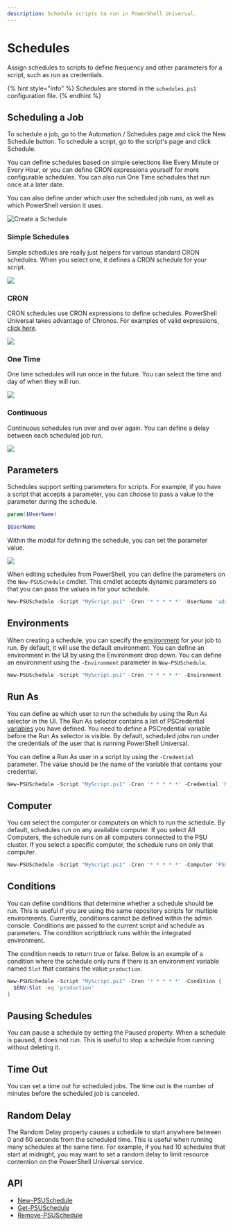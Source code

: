 ```yaml
---
description: Schedule scripts to run in PowerShell Universal.
---
```


# Schedules

Assign schedules to scripts to define frequency and other parameters for a script, such as run as credentials.

{% hint style="info" %}
Schedules are stored in the `schedules.ps1` configuration file.
{% endhint %}

## Scheduling a Job

To schedule a job, go to the Automation / Schedules page and click the New Schedule button. To schedule a script, go to the script's page and click Schedule.

You can define schedules based on simple selections like Every Minute or Every Hour, or you can define CRON expressions yourself for more configurable schedules. You can also run One Time schedules that run once at a later date.

You can also define under which user the scheduled job runs, as well as which PowerShell version it uses.

![Create a Schedule](<../.gitbook/assets/image (101).png>)

### Simple Schedules

Simple schedules are really just helpers for various standard CRON schedules. When you select one, it defines a CRON schedule for your script.

![](<../.gitbook/assets/image (159).png>)

### CRON

CRON schedules use CRON expressions to define schedules. PowerShell Universal takes advantage of Chronos. For examples of valid expressions, [click here](https://github.com/HangfireIO/Cronos).

![](<../.gitbook/assets/image (470).png>)

### One Time

One time schedules will run once in the future. You can select the time and day of when they will run.

![](<../.gitbook/assets/image (505).png>)

### Continuous

Continuous schedules run over and over again. You can define a delay between each scheduled job run.

![](<../.gitbook/assets/image (368).png>)

## Parameters

Schedules support setting parameters for scripts. For example, if you have a script that accepts a parameter, you can choose to pass a value to the parameter during the schedule.

```powershell
param($UserName)

$UserName
```

Within the modal for defining the schedule, you can set the parameter value.

![](<../.gitbook/assets/image (452).png>)

When editing schedules from PowerShell, you can define the parameters on the `New-PSUSchedule` cmdlet. This cmdlet accepts dynamic parameters so that you can pass the values in for your schedule.

```powershell
New-PSUSchedule -Script "MyScript.ps1" -Cron '* * * * *' -UserName 'adam'
```

## Environments

When creating a schedule, you can specify the [environment](../config/environments.md) for your job to run. By default, it will use the default environment. You can define an environment in the UI by using the Environment drop down. You can define an environment using the `-Environment` parameter in `New-PSUSchedule`.

```powershell
New-PSUSchedule -Script "MyScript.ps1" -Cron '* * * * *' -Environment '7.1'
```

## Run As

You can define as which user to run the schedule by using the Run As selector in the UI. The Run As selector contains a list of PSCredential [variables](../platform/variables.md) you have defined. You need to define a PSCredential variable before the Run As selector is visible. By default, scheduled jobs run under the credentials of the user that is running PowerShell Universal.

You can define a Run As user in a script by using the `-Credential` parameter. The value should be the name of the variable that contains your credential.

```powershell
New-PSUSchedule -Script "MyScript.ps1" -Cron '* * * * *' -Credential 'MyUser'
```

## Computer

You can select the computer or computers on which to run the schedule. By default, schedules run on any available computer. If you select All Computers, the schedule runs on all computers connected to the PSU cluster. If you select a specific computer, the schedule runs on only that computer.

```powershell
New-PSUSchedule -Script "MyScript.ps1" -Cron '* * * * *' -Computer 'PSUNODE1'
```

## Conditions

You can define conditions that determine whether a schedule should be run. This is useful if you are using the same repository scripts for multiple environments. Currently, conditions cannot be defined within the admin console. Conditions are passed to the current script and schedule as parameters. The condition scriptblock runs within the integrated environment.

The condition needs to return true or false. Below is an example of a condition where the schedule only runs if there is an environment variable named `Slot` that contains the value `production`.

```powershell
New-PSUSchedule -Script "MyScript.ps1" -Cron '* * * * *' -Condition {
  $ENV:Slot -eq 'production'
}
```

## Pausing Schedules

You can pause a schedule by setting the Paused property. When a schedule is paused, it does not run. This is useful to stop a schedule from running without deleting it.

## Time Out

You can set a time out for scheduled jobs. The time out is the number of minutes before the scheduled job is canceled.

## Random Delay

The Random Delay property causes a schedule to start anywhere between 0 and 60 seconds from the scheduled time. This is useful when running many schedules at the same time. For example, if you had 10 schedules that start at midnight, you may want to set a random delay to limit resource contention on the PowerShell Universal service.

## API

* [New-PSUSchedule](https://github.com/ironmansoftware/universal-docs/blob/v5/cmdlets/New-PSUSchedule.txt)
* [Get-PSUSchedule](https://github.com/ironmansoftware/universal-docs/blob/v5/cmdlets/Get-PSUSchedule.txt)
* [Remove-PSUSchedule](https://github.com/ironmansoftware/universal-docs/blob/v5/cmdlets/Remove-PSUSchedule.txt)

